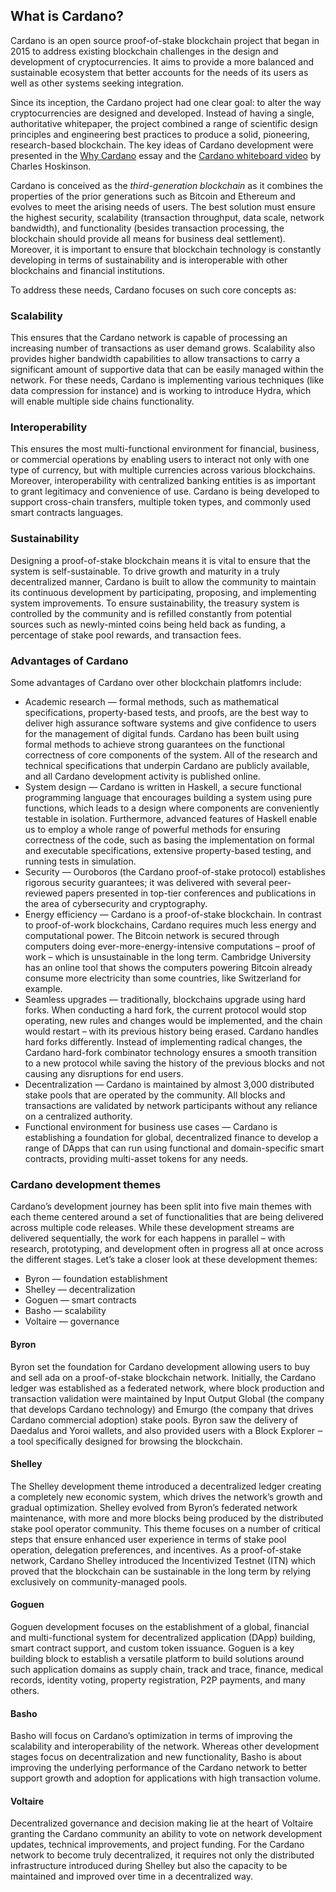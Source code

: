 ## What is Cardano?

Cardano is an open source proof-of-stake blockchain project that began in 2015 to address existing blockchain challenges in the design and development of cryptocurrencies. It aims to provide a more balanced and sustainable ecosystem that better accounts for the needs of its users as well as other systems seeking integration. 

Since its inception, the Cardano project had one clear goal: to alter the way cryptocurrencies are designed and developed. Instead of having a single, authoritative whitepaper, the project combined a range of scientific design principles and engineering best practices to produce a solid, pioneering, research-based blockchain. The key ideas of Cardano development were presented in the [Why Cardano](https://why.cardano.org/en/introduction/motivation/) essay and the [Cardano whiteboard video](https://www.youtube.com/watch?v=Ja9D0kpksxw) by Charles Hoskinson.

Cardano is conceived as the _third-generation blockchain_ as it combines the properties of the prior generations such as Bitcoin and Ethereum and evolves to meet  the arising needs of users. The best solution must ensure the highest security, scalability (transaction throughput, data scale, network bandwidth), and functionality (besides transaction processing, the blockchain should provide all means for business deal settlement). Moreover, it is important to ensure that blockchain technology is constantly developing in terms of sustainability and is interoperable with other blockchains and financial institutions.

To address these needs, Cardano focuses on such core concepts as:

### Scalability
This ensures that the Cardano network is capable of processing an increasing number of transactions as user demand grows. Scalability also provides higher bandwidth capabilities to allow transactions to carry a significant amount of supportive data that can be easily managed within the network. For these needs, Cardano is implementing various techniques (like data compression for instance) and is working to introduce Hydra, which will enable multiple side chains functionality.

### Interoperability
This ensures the most multi-functional environment for financial, business, or commercial operations by enabling users to interact not only with one type of currency, but with multiple currencies across various blockchains. Moreover, interoperability with centralized banking entities is as important to grant legitimacy and convenience of use. Cardano is being developed to support cross-chain transfers, multiple token types, and commonly used smart contracts languages.

### Sustainability
Designing a proof-of-stake blockchain means it is vital to ensure that the system is self-sustainable. To drive growth and maturity in a truly decentralized manner, Cardano is built to allow the community to maintain its continuous development by participating, proposing, and implementing system improvements. To ensure sustainability, the treasury system is controlled by the community and is refilled constantly from potential sources such as newly-minted coins being held back as funding, a percentage of stake pool rewards, and transaction fees.

### Advantages of Cardano 
Some advantages of Cardano over other blockchain platfomrs include:
- Academic research — formal methods, such as mathematical specifications, property-based tests, and proofs, are the best way to deliver high assurance software systems and give confidence to users for the management of digital funds. Cardano has been built using formal methods to achieve strong guarantees on the functional correctness of core components of the system. All of the research and technical specifications that underpin Cardano are publicly available, and all Cardano development activity is published online.
- System design — Cardano is written in Haskell, a secure functional programming language that encourages building a system using pure functions, which leads to a design where components are conveniently testable in isolation. Furthermore, advanced features of Haskell enable us to employ a whole range of powerful methods for ensuring correctness of the code, such as basing the implementation on formal and executable specifications, extensive property-based testing, and running tests in simulation.
- Security — Ouroboros (the Cardano proof-of-stake protocol) establishes rigorous security guarantees; it was delivered with several peer-reviewed papers presented in top-tier conferences and publications in the area of cybersecurity and cryptography.
- Energy efficiency — Cardano is a proof-of-stake blockchain. In contrast to proof-of-work blockchains, Cardano requires much less energy and computational power. The Bitcoin network is secured through computers doing ever-more-energy-intensive computations – proof of work – which is unsustainable in the long term. Cambridge University has an online tool that shows the computers powering Bitcoin already consume more electricity than some countries, like Switzerland for example.
- Seamless upgrades — traditionally, blockchains upgrade using hard forks. When conducting a hard fork, the current protocol would stop operating, new rules and changes would be implemented, and the chain would restart – with its previous history being erased. Cardano handles hard forks differently. Instead of implementing radical changes, the Cardano hard-fork combinator technology ensures a smooth transition to a new protocol while saving the history of the previous blocks and not causing any disruptions for end users.
- Decentralization — Cardano is maintained by almost 3,000 distributed stake pools that are operated by the community. All blocks and transactions are validated by network participants without any reliance on a centralized authority.
- Functional environment for business use cases — Cardano is establishing a foundation for global, decentralized finance to develop a range of DApps that can run using functional and domain-specific smart contracts, providing multi-asset tokens for any needs.

### Cardano development themes
Cardano’s development journey has been split into five main themes with each theme centered around a set of functionalities that are being delivered across multiple code releases. While these development streams are delivered sequentially, the work for each happens in parallel – with research, prototyping, and development often in progress all at once across the different stages. Let’s take a closer look at these development themes:

- Byron — foundation establishment
- Shelley — decentralization
- Goguen — smart contracts
- Basho — scalability
- Voltaire — governance

#### Byron
Byron set the foundation for Cardano development allowing users to buy and sell ada on a proof-of-stake blockchain network. Initially, the Cardano ledger was established as a federated network, where block production and transaction validation were maintained by Input Output Global (the company that develops Cardano technology) and Emurgo (the company that drives Cardano commercial adoption) stake pools. Byron saw the delivery of Daedalus and Yoroi wallets, and also provided users with a Block Explorer ‒ a tool specifically designed for browsing the blockchain.

#### Shelley
The Shelley development theme introduced a decentralized ledger creating a completely new economic system, which drives the network’s growth and gradual optimization. Shelley evolved from Byron’s federated network maintenance, with more and more blocks being produced by the distributed stake pool operator community. This theme focuses on a number of critical steps that ensure enhanced user experience in terms of stake pool operation, delegation preferences, and incentives. As a proof-of-stake network, Cardano Shelley introduced the Incentivized Testnet (ITN) which proved that the blockchain can be sustainable in the long term by relying exclusively on community-managed pools.

#### Goguen
Goguen development focuses on the establishment of a global, financial and multi-functional system for decentralized application (DApp) building, smart contract support, and custom token issuance. Goguen is a key building block to establish a versatile platform to build solutions around such application domains as supply chain, track and trace, finance, medical records, identity voting, property registration, P2P payments, and many others.

#### Basho
Basho will focus on Cardano’s optimization in terms of improving the scalability and interoperability of the network. Whereas other development stages focus on decentralization and new functionality, Basho is about improving the underlying performance of the Cardano network to better support growth and adoption for applications with high transaction volume.

#### Voltaire
Decentralized governance and decision making lie at the heart of Voltaire granting the Cardano community an ability to vote on network development updates, technical improvements, and project funding. For the Cardano network to become truly decentralized, it requires not only the distributed infrastructure introduced during Shelley but also the capacity to be maintained and improved over time in a decentralized way.
